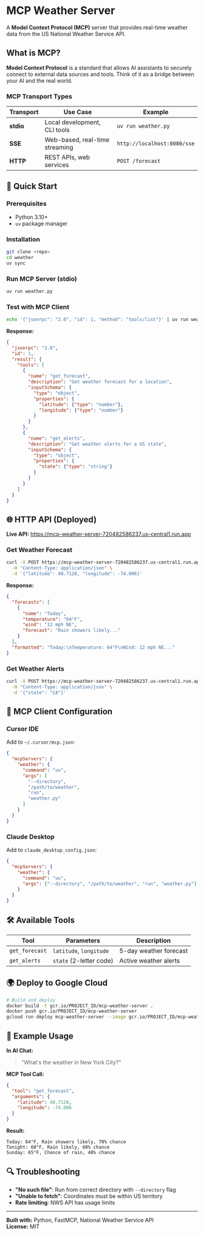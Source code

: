 # MCP Weather Server

A **Model Context Protocol (MCP)** server that provides real-time weather data from the US National Weather Service API.

## What is MCP?

**Model Context Protocol** is a standard that allows AI assistants to securely connect to external data sources and tools. Think of it as a bridge between your AI and the real world.

### MCP Transport Types

| Transport | Use Case | Example |
|-----------|----------|---------|
| **stdio** | Local development, CLI tools | `uv run weather.py` |
| **SSE** | Web-based, real-time streaming | `http://localhost:8080/sse` |
| **HTTP** | REST APIs, web services | `POST /forecast` |

## 🚀 Quick Start

### Prerequisites
- Python 3.10+
- `uv` package manager

### Installation
```bash
git clone <repo>
cd weather
uv sync
```

### Run MCP Server (stdio)
```bash
uv run weather.py
```

### Test with MCP Client
```bash
echo '{"jsonrpc": "2.0", "id": 1, "method": "tools/list"}' | uv run weather.py
```

**Response:**
```json
{
  "jsonrpc": "2.0",
  "id": 1,
  "result": {
    "tools": [
      {
        "name": "get_forecast",
        "description": "Get weather forecast for a location",
        "inputSchema": {
          "type": "object",
          "properties": {
            "latitude": {"type": "number"},
            "longitude": {"type": "number"}
          }
        }
      },
      {
        "name": "get_alerts",
        "description": "Get weather alerts for a US state",
        "inputSchema": {
          "type": "object",
          "properties": {
            "state": {"type": "string"}
          }
        }
      }
    ]
  }
}
```

## 🌐 HTTP API (Deployed)

**Live API:** https://mcp-weather-server-720482586237.us-central1.run.app

### Get Weather Forecast
```bash
curl -X POST https://mcp-weather-server-720482586237.us-central1.run.app/forecast \
  -H "Content-Type: application/json" \
  -d '{"latitude": 40.7128, "longitude": -74.006}'
```

**Response:**
```json
{
  "forecasts": [
    {
      "name": "Today",
      "temperature": "64°F",
      "wind": "12 mph NE",
      "forecast": "Rain showers likely..."
    }
  ],
  "formatted": "Today:\nTemperature: 64°F\nWind: 12 mph NE..."
}
```

### Get Weather Alerts
```bash
curl -X POST https://mcp-weather-server-720482586237.us-central1.run.app/alerts \
  -H "Content-Type: application/json" \
  -d '{"state": "CA"}'
```

## 🔧 MCP Client Configuration

### Cursor IDE
Add to `~/.cursor/mcp.json`:
```json
{
  "mcpServers": {
    "weather": {
      "command": "uv",
      "args": [
        "--directory",
        "/path/to/weather",
        "run",
        "weather.py"
      ]
    }
  }
}
```

### Claude Desktop
Add to `claude_desktop_config.json`:
```json
{
  "mcpServers": {
    "weather": {
      "command": "uv",
      "args": ["--directory", "/path/to/weather", "run", "weather.py"]
    }
  }
}
```

## 🛠️ Available Tools

| Tool | Parameters | Description |
|------|------------|-------------|
| `get_forecast` | `latitude`, `longitude` | 5-day weather forecast |
| `get_alerts` | `state` (2-letter code) | Active weather alerts |

## 🌍 Deploy to Google Cloud

```bash
# Build and deploy
docker build -t gcr.io/PROJECT_ID/mcp-weather-server .
docker push gcr.io/PROJECT_ID/mcp-weather-server
gcloud run deploy mcp-weather-server --image gcr.io/PROJECT_ID/mcp-weather-server
```

## 📝 Example Usage

**In AI Chat:**
> "What's the weather in New York City?"

**MCP Tool Call:**
```json
{
  "tool": "get_forecast",
  "arguments": {
    "latitude": 40.7128,
    "longitude": -74.006
  }
}
```

**Result:**
```
Today: 64°F, Rain showers likely, 70% chance
Tonight: 60°F, Rain likely, 60% chance
Sunday: 65°F, Chance of rain, 40% chance
```

## 🔍 Troubleshooting

- **"No such file"**: Run from correct directory with `--directory` flag
- **"Unable to fetch"**: Coordinates must be within US territory
- **Rate limiting**: NWS API has usage limits

---

**Built with:** Python, FastMCP, National Weather Service API  
**License:** MIT
